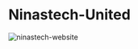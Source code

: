 
# Ninastech-United


![ninastech-website](https://github.com/NinasTech/Ninastech-United/assets/82294375/2ade6951-7a03-43bc-b451-7a62cee9ffd0)
